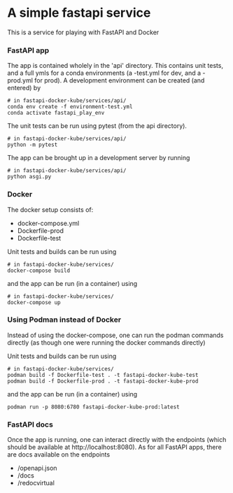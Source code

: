 # A simple fastapi service
This is a service for playing with FastAPI and Docker

### FastAPI app ###

The app is contained wholely in the 'api' directory. This contains unit tests, and a full ymls for a conda environments (a -test.yml for dev, and a -prod.yml for prod). A development environment can be created (and entered) by
```
# in fastapi-docker-kube/services/api/
conda env create -f environment-test.yml
conda activate fastapi_play_env
```

The unit tests can be run using pytest (from the api directory).
```
# in fastapi-docker-kube/services/api/
python -m pytest
```

The app can be brought up in a development server by running
```
# in fastapi-docker-kube/services/api/
python asgi.py
```

### Docker ###

The docker setup consists of:

*  docker-compose.yml
*  Dockerfile-prod
*  Dockerfile-test

Unit tests and builds can be run using
```
# in fastapi-docker-kube/services/
docker-compose build
```
and the app can be run (in a container) using
```
# in fastapi-docker-kube/services/
docker-compose up
```

### Using Podman instead of Docker ###

Instead of using the docker-compose, one can run the podman commands directly (as though one were running the docker commands directly)

Unit tests and builds can be run using
```
# in fastapi-docker-kube/services/
podman build -f Dockerfile-test . -t fastapi-docker-kube-test
podman build -f Dockerfile-prod . -t fastapi-docker-kube-prod
```
and the app can be run (in a container) using
```
podman run -p 8080:6780 fastapi-docker-kube-prod:latest
```

### FastAPI docs ###

Once the app is running, one can interact directly with the endpoints (which should be available at http://localhost:8080). As for all FastAPI apps, there are docs available on the endpoints
*  /openapi.json
*  /docs
*  /redocvirtual